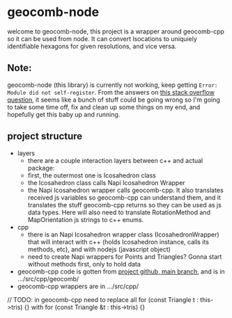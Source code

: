 # geocomb-node

welcome to geocomb-node, this project is a wrapper around geocomb-cpp so it can be used from node. It can convert lsocations to uniquiely identifiable hexagons for given resolutions, and vice versa.

## Note: 
geocomb-node (this library) is currently not working, keep getting `Error: Module did not self-register`. From the answers on [this stack overflow question](https://stackoverflow.com/questions/28486891/uncaught-error-module-did-not-self-register/49224357#49224357), it seems like a bunch of stuff could be going wrong so I'm going to take some time off, fix and clean up some things on my end, and hopefully get this baby up and running.

## project structure

- layers
  - there are a couple interaction layers between c++ and actual package:
  - first, the outermost one is Icosahedron class
  - the Icosahedron class calls Napi Icosahedron Wrapper
  - the Napi Icosahedron wrapper calls geocomb-cpp. It also translates received js variables so geocomb-cpp can understand them, and it translates the stuff geocomb-cpp returns so they can be used as js data types. Here will also need to translate RotationMethod and MapOrientation js strings to c++ enums.
- cpp
  - there is an Napi Icosahedron wrapper class (IcosahedronWrapper) that will interact with c++ (holds Icosahedron instance, calls its methods, etc), and with nodejs (javascript object)
  - need to create Napi wrappers for Points and Triangles? Gonna start without methods first, only to hold data
- geocomb-cpp code is gotten from [project github, main branch](https://github.com/shmibblez/geocomb-cpp), and is in .../src/cpp/geocomb/
- geocomb-cpp wrappers are in .../src/cpp/


// TODO: in geocomb-cpp need to replace all
for (const Triangle t : this->tris) {}
with 
for (const Triangle &t : this->tris) {}